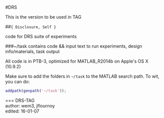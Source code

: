#DRS  

This is the version to be used in TAG

##`{ Disclosure, Self }`

code for DRS suite of experiments  

###~/task
contains code && input text to run experiments, design info/materials, task output  

All code is in PTB-3, optimized for MATLAB_R2014b on Apple's OS X (10.9.2)  

Make sure to add the folders in `~/task` to the MATLAB search path. To wit, you can do:  

```matlab
addpath(genpath('~/task'));
```
===
DRS-TAG  
author: wem3, jflournoy  
edited: 16-01-07  
